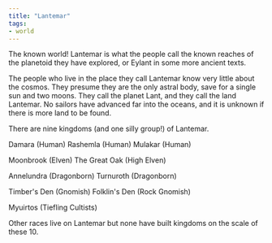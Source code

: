 ```yaml
---
title: "Lantemar"
tags:
- world
---
```

The known world! Lantemar is what the people call the known reaches of the planetoid they have explored, or Eylant in some more ancient texts.

The people who live in the place they call Lantemar know very little about the cosmos. They presume they are the only astral body, save for a single sun and two moons. They call the planet Lant, and they call the land Lantemar. No sailors have advanced far into the oceans, and it is unknown if there is more land to be found.

There are nine kingdoms (and one silly group!) of Lantemar.

Damara (Human)
Rashemla (Human)
Mulakar (Human)

Moonbrook (Elven)
The Great Oak (High Elven)

Annelundra (Dragonborn)
Turnuroth (Dragonborn)

Timber's Den (Gnomish)
Folklin's Den (Rock Gnomish)

Myuirtos (Tiefling Cultists)

Other races live on Lantemar but none have built kingdoms on the scale of these 10.